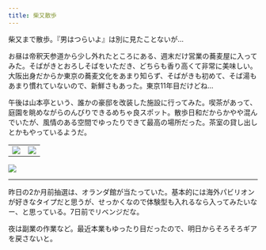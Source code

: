 ```yaml
---
title: 柴又散歩
---
```


柴又まで散歩。『男はつらいよ』は別に見たことないが...

お昼は帝釈天参道から少し外れたところにある、週末だけ営業の蕎麦屋に入ってみた。そばがきとおろしそばをいただき、どちらも香り高くて非常に美味しい。大阪出身だからか東京の蕎麦文化をあまり知らず、そばがきも初めて、そば湯もあまり慣れていないので、新鮮さもあった。東京11年目だけどね...

午後は山本亭という、誰かの豪邸を改装した施設に行ってみた。喫茶があって、庭園を眺めながらのんびりできるめちゃ良スポット。散歩日和だからかやや混んでいたが、風情のある空間でゆったりできて最高の場所だった。茶室の貸し出しとかもやっているようだ。

<table>
  <tr>
    <td><img class="top" src="https://photos.old.apkas.net/medium/202505/20250511-FX160285.webp" /></td>
    <td><img class="top" src="https://photos.old.apkas.net/medium/202505/20250511-FX160291.webp" /></td>
  </tr>
</table>
</table>
  <tr>
    <td><img class="bottom" src="https://photos.old.apkas.net/medium/202505/20250511-FX160293.webp" /></td>
  </tr>
</table>

---

昨日の2か月前抽選は、オランダ館が当たっていた。基本的には海外パビリオンが好きなタイプだと思うが、せっかくなので体験型も入れるなら入ってみたいなー、と思っている。7日前でリベンジだな。

夜は副業の作業など。最近本業もゆったり目だったので、明日からそろそろギアを戻さないと。
